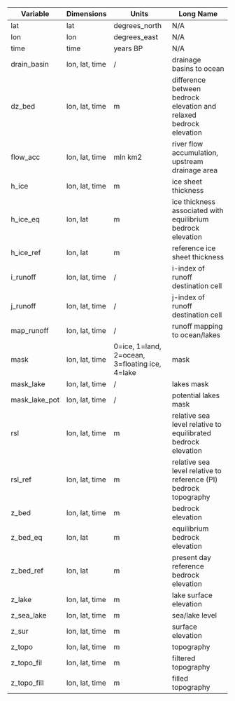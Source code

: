 | Variable | Dimensions | Units | Long Name |
|-----------|------------------------------|--------|------------|
| lat | lat | degrees_north | N/A |
| lon | lon | degrees_east | N/A |
| time | time | years BP | N/A |
| drain_basin | lon, lat, time | / | drainage basins to ocean |
| dz_bed | lon, lat, time | m | difference between bedrock elevation and relaxed bedrock elevation |
| flow_acc | lon, lat, time | mln km2 | river flow accumulation, upstream drainage area |
| h_ice | lon, lat, time | m | ice sheet thickness |
| h_ice_eq | lon, lat | m | ice thickness associated with equilibrium bedrock elevation |
| h_ice_ref | lon, lat | m | reference ice sheet thickness |
| i_runoff | lon, lat, time | / | i-index of runoff destination cell |
| j_runoff | lon, lat, time | / | j-index of runoff destination cell |
| map_runoff | lon, lat, time | / | runoff mapping to ocean/lakes |
| mask | lon, lat, time | 0=ice, 1=land, 2=ocean, 3=floating ice, 4=lake | mask |
| mask_lake | lon, lat, time | / | lakes mask |
| mask_lake_pot | lon, lat, time | / | potential lakes mask |
| rsl | lon, lat, time | m | relative sea level relative to equilibrated bedrock elevation |
| rsl_ref | lon, lat, time | m | relative sea level relative to reference (PI) bedrock topography |
| z_bed | lon, lat, time | m | bedrock elevation |
| z_bed_eq | lon, lat | m | equilibrium bedrock elevation |
| z_bed_ref | lon, lat | m | present day reference bedrock elevation |
| z_lake | lon, lat, time | m | lake surface elevation |
| z_sea_lake | lon, lat, time | m | sea/lake level |
| z_sur | lon, lat, time | m | surface elevation |
| z_topo | lon, lat, time | m | topography |
| z_topo_fil | lon, lat, time | m | filtered topography |
| z_topo_fill | lon, lat, time | m | filled topography |
